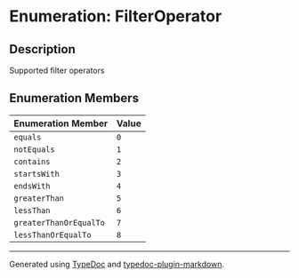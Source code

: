 # Enumeration: FilterOperator

## Description

Supported filter operators

## Enumeration Members

| Enumeration Member | Value |
| :------ | :------ |
| `equals` | `0` |
| `notEquals` | `1` |
| `contains` | `2` |
| `startsWith` | `3` |
| `endsWith` | `4` |
| `greaterThan` | `5` |
| `lessThan` | `6` |
| `greaterThanOrEqualTo` | `7` |
| `lessThanOrEqualTo` | `8` |

***

Generated using [TypeDoc](https://typedoc.org) and [typedoc-plugin-markdown](https://typedoc-plugin-markdown.org).
